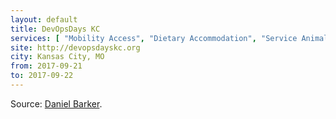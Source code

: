 ```yaml
---
layout: default
title: DevOpsDays KC
services: [ "Mobility Access", "Dietary Accommodation", "Service Animals Welcome", "Blind/Vision Access", "Blind/Vision Access (Reserved Seating Near Stage) on Request", "Nursing/Pumping Room Shared with Quiet/Rest Area" ]
site: http://devopsdayskc.org
city: Kansas City, MO
from: 2017-09-21
to: 2017-09-22
---
```


Source: [Daniel Barker](https://github.com/barkerd427).
